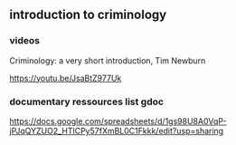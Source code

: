 ## introduction to criminology

### videos

Criminology: a very short introduction, Tim Newburn

https://youtu.be/JsaBtZ977Uk


### documentary ressources list gdoc

https://docs.google.com/spreadsheets/d/1gs98U8A0VqP-jPJqQYZUO2_HTlCPy57fXmBL0C1Fkkk/edit?usp=sharing

